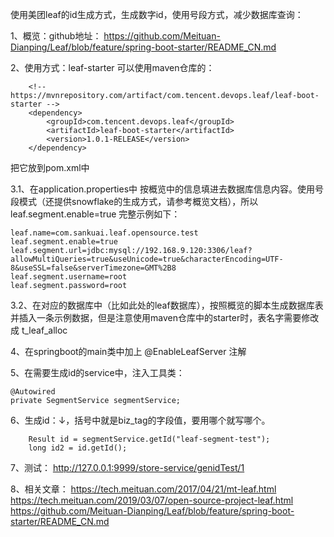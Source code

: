 
使用美团leaf的id生成方式，生成数字id，使用号段方式，减少数据库查询：

1、概览：github地址： https://github.com/Meituan-Dianping/Leaf/blob/feature/spring-boot-starter/README_CN.md

2、使用方式：leaf-starter 可以使用maven仓库的：
```
	<!-- https://mvnrepository.com/artifact/com.tencent.devops.leaf/leaf-boot-starter -->
	<dependency>
	    <groupId>com.tencent.devops.leaf</groupId>
	    <artifactId>leaf-boot-starter</artifactId>
	    <version>1.0.1-RELEASE</version>
	</dependency>
```
把它放到pom.xml中

3.1、在application.properties中 按概览中的信息填进去数据库信息内容。使用号段模式（还提供snowflake的生成方式，请参考概览文档），所以 leaf.segment.enable=true  完整示例如下：
```
leaf.name=com.sankuai.leaf.opensource.test
leaf.segment.enable=true
leaf.segment.url=jdbc:mysql://192.168.9.120:3306/leaf?allowMultiQueries=true&useUnicode=true&characterEncoding=UTF-8&useSSL=false&serverTimezone=GMT%2B8
leaf.segment.username=root
leaf.segment.password=root
```
3.2、在对应的数据库中（比如此处的leaf数据库），按照概览的脚本生成数据库表并插入一条示例数据，但是注意使用maven仓库中的starter时，表名字需要修改成 t_leaf_alloc

4、在springboot的main类中加上 @EnableLeafServer 注解

5、在需要生成id的service中，注入工具类：

	@Autowired
    private SegmentService segmentService;

6、生成id：↓，括号中就是biz_tag的字段值，要用哪个就写哪个。

		Result id = segmentService.getId("leaf-segment-test");
		long id2 = id.getId();

7、测试： http://127.0.0.1:9999/store-service/genidTest/1


8、相关文章：
https://tech.meituan.com/2017/04/21/mt-leaf.html
https://tech.meituan.com/2019/03/07/open-source-project-leaf.html
https://github.com/Meituan-Dianping/Leaf/blob/feature/spring-boot-starter/README_CN.md

